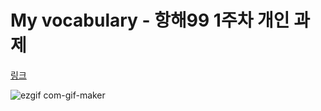 # My vocabulary - 항해99 1주차 개인 과제 

[링크]("http://llamaste.shop/")

![ezgif com-gif-maker](https://user-images.githubusercontent.com/90495580/162650650-ab445e68-a57f-479f-be6c-4c5939373460.gif)
